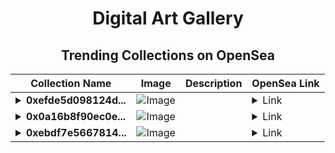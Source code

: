 <div align="center">

# Digital Art Gallery

## Trending Collections on OpenSea

| Collection Name                       | Image                                                                                     | Description                       | OpenSea Link                                                                                          |
|---------------------------------------|-------------------------------------------------------------------------------------------|-----------------------------------|--------------------------------------------------------------------------------------------------------|
| **<details><summary>0xefde5d098124d...</summary>0xefde5d098124dcc71182ad431e41be7e79bd0ac5</details>** | ![Image](https://i.seadn.io/s/raw/files/ff7c6319d773a22d7aa25cbd0b894e36.gif?w=500&auto=format?w=200&auto=format) |  | <details><summary>Link</summary>[0xefde5d098124dcc71182ad431e41be7e79bd0ac5](https://opensea.io/collection/0xefde5d098124dcc71182ad431e41be7e79bd0ac5)</details> |
| **<details><summary>0x0a16b8f90ec0e...</summary>0x0a16b8f90ec0e14ba7a17d38c0b385186bc4f02b</details>** | ![Image](https://i.seadn.io/s/raw/files/ff7c6319d773a22d7aa25cbd0b894e36.gif?w=500&auto=format?w=200&auto=format) |  | <details><summary>Link</summary>[0x0a16b8f90ec0e14ba7a17d38c0b385186bc4f02b](https://opensea.io/collection/0x0a16b8f90ec0e14ba7a17d38c0b385186bc4f02b)</details> |
| **<details><summary>0xebdf7e5667814...</summary>0xebdf7e5667814058e3b4e4244f2fde7c79b2a7a3</details>** | ![Image](https://i.seadn.io/s/raw/files/ff7c6319d773a22d7aa25cbd0b894e36.gif?w=500&auto=format?w=200&auto=format) |  | <details><summary>Link</summary>[0xebdf7e5667814058e3b4e4244f2fde7c79b2a7a3](https://opensea.io/collection/0xebdf7e5667814058e3b4e4244f2fde7c79b2a7a3)</details> |

</div>